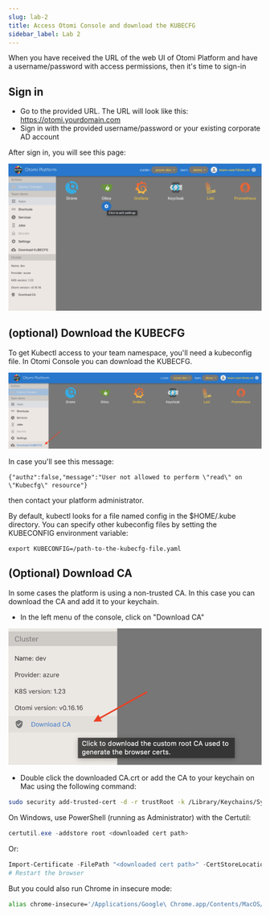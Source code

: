 ```yaml
---
slug: lab-2
title: Access Otomi Console and download the KUBECFG
sidebar_label: Lab 2
---
```


When you have received the URL of the web UI of Otomi Platform and have a username/password with access permissions, then it's time to sign-in

## Sign in

- Go to the provided URL. The URL will look like this: https://otomi.yourdomain.com
- Sign in with the provided username/password or your existing corporate AD account

After sign in, you will see this page:

![Team apps](../../img/team-apps.png)

## (optional) Download the KUBECFG

To get Kubectl access to your team namespace, you'll need a kubeconfig file. In Otomi Console you can download the KUBECFG.

![kubecfg](../../img/kubecfg.png)

In case you'll see this message:

```
{"authz":false,"message":"User not allowed to perform \"read\" on \"Kubecfg\" resource"}
```

then contact your platform administrator.

By default, kubectl looks for a file named config in the $HOME/.kube directory. You can specify other kubeconfig files by setting the KUBECONFIG environment variable:

```
export KUBECONFIG=/path-to-the-kubecfg-file.yaml
```

## (Optional) Download CA

In some cases the platform is using a non-trusted CA. In this case you can download the CA and add it to your keychain.

- In the left menu of the console, click on "Download CA"

![kubecfg](../../img/ca.png)

- Double click the downloaded CA.crt or add the CA to your keychain on Mac using the following command:

```bash
sudo security add-trusted-cert -d -r trustRoot -k /Library/Keychains/System.keychain ~/Downloads/ca.crt
```

On Windows, use PowerShell (running as Administrator) with the Certutil:

```powershell
certutil.exe -addstore root <downloaded cert path>
```

Or:

```powershell
Import-Certificate -FilePath "<downloaded cert path>" -CertStoreLocation Cert:\LocalMachine\Root
# Restart the browser
```

But you could also run Chrome in insecure mode:

```bash
alias chrome-insecure='/Applications/Google\ Chrome.app/Contents/MacOS/Google\ Chrome --ignore-certificate-errors --ignore-urlfetcher-cert-requests &> /dev/null'
```